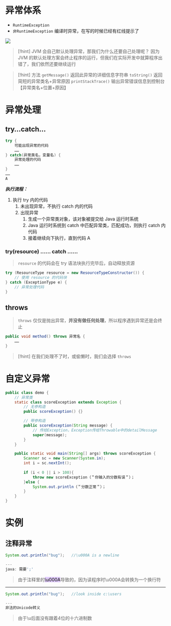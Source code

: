 # 异常体系
- `RuntimeException` 
- `非RuntimeException` 编译时异常，在写的时候已经有红线提示了

![](https://obsidian-1307744200.cos.ap-guangzhou.myqcloud.com/%E5%9B%BE%E7%89%87/202403031014287.png)

>[!hint] JVM 会自己默认处理异常，那我们为什么还要自己处理呢？
>因为 JVM 的默认处理方案会终止程序的运行，但我们在实际开发中就算程序出错了，我们依然还要继续运行

>[!hint] 方法
>`getMessage()` 返回此异常的详细信息字符串
>`toString()`  返回简短的异常类名+异常原因
>`printStackTrace()`  输出异常错误信息到控制台【异常类名+位置+原因】

# 异常处理
## try…catch…
```java
try {
	可能出现异常的代码
	……
} catch(异常类名，变量名) {
	异常处理的代码
	……
}
……
A
```

***执行流程：***
1. 执行 try 内的代码
	1. 未出现异常，不执行 catch 内的代码
	2. 出现异常
		1. 生成一个异常类对象，该对象被提交给 Java 运行时系统
		2. Java 运行时系统到 catch 中匹配异常类，匹配成功，则执行 catch 内代码
		3. 接着继续向下执行，直到代码 A

### try(resource) …… catch ……
>`resource` 的代码会在 try 语法块执行完毕后，自动释放资源

```java
try (ResourceType resource = new ResourceTypeConstructor()) {
    // 使用 resource 的代码块
} catch (ExceptionType e) {
    // 异常处理代码
}
```

## throws
>`throws` 仅仅是抛出异常，**并没有做任何处理**，所以程序遇到异常还是会终止

```java
public void method() throws 异常名 {
	……
}
```

>[!hint] 在我们处理不了时，或偷懒时，我们会选择 `throws`

# 自定义异常
```java
public class demo {
	// 异常类
	static class scoreException extends Exception {
		// 无参构造
		public scoreException() {}

		// 带参构造
		public scoreException(String message) {
			// 传给Exception，Exception传给Throwable中的detailMessage
			super(message);
		}
	}

	public static void main(String[] args) throws scoreException {
		Scanner sc = new Scanner(System.in);
		int i = sc.nextInt();
		
		if (i < 0 || i > 100){
			throw new scoreException（＂你输入的分数有误＂）；
		}else {
			System.out.println（＂分数正常＂）；
		}
	}
}
```



# 实例
## 注释异常
```java
System.out.println("bug");   //\u000A is a newline

---
java: 需要';'
```
>由于注释里的<mark style="background: #D2B3FFA6;">\u000A</mark>导致的，因为读程序时\u000A会转换为一个换行符

---

```java
System.out.println("bug");   //look inside c:\users

---
非法的Unicode转义
```
>由于\u后面没有跟着4位的十六进制数






























































